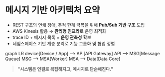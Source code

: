 # 메시지 기반 아키텍처 요약

- REST 구조의 연쇄 장애, 추적 한계 극복을 위해 **Pub/Sub 기반 구조** 도입  
- AWS Kinesis 활용 → **관리형 인프라**로 운영 최적화  
- trace ID + 메시지 목록 = **운영 관측성** 확보  
- 네임스페이스 기반 계층 분리로 기능 그룹화 및 협업 정렬

<div class="mermaid">
graph LR
device[Device / App] --> API[API Gateway]
API --> MSG[Message Queue]
MSG --> MSA[Worker]
MSA --> Data[Data Core]
</div>

> **"시스템은 연결로 복잡해지고, 메시지로 단순해진다."**
